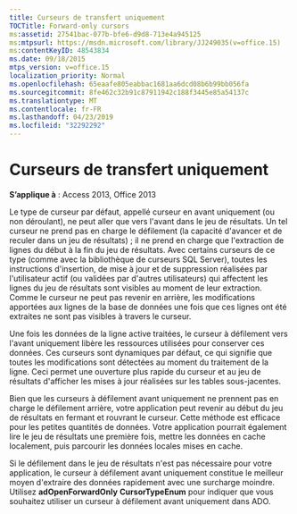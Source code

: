 ```yaml
---
title: Curseurs de transfert uniquement
TOCTitle: Forward-only cursors
ms:assetid: 27541bac-077b-bfe6-d9d8-713e4a945125
ms:mtpsurl: https://msdn.microsoft.com/library/JJ249035(v=office.15)
ms:contentKeyID: 48543834
ms.date: 09/18/2015
mtps_version: v=office.15
localization_priority: Normal
ms.openlocfilehash: 65eaafe805eabbac1681aa6dcd08b6b99bb056fa
ms.sourcegitcommit: 8fe462c32b91c87911942c188f3445e85a54137c
ms.translationtype: MT
ms.contentlocale: fr-FR
ms.lasthandoff: 04/23/2019
ms.locfileid: "32292292"
---
```

# <a name="forward-only-cursors"></a>Curseurs de transfert uniquement

**S’applique à** : Access 2013, Office 2013

Le type de curseur par défaut, appellé curseur en avant uniquement (ou non déroulant), ne peut aller que vers l'avant dans le jeu de résultats. Un tel curseur ne prend pas en charge le défilement (la capacité d'avancer et de reculer dans un jeu de résultats) ; il ne prend en charge que l'extraction de lignes du début à la fin du jeu de résultats. Avec certains curseurs de ce type (comme avec la bibliothèque de curseurs SQL Server), toutes les instructions d'insertion, de mise à jour et de suppression réalisées par l'utilisateur actif (ou validées par d'autres utilisateurs) qui affectent les lignes du jeu de résultats sont visibles au moment de leur extraction. Comme le curseur ne peut pas revenir en arrière, les modifications apportées aux lignes de la base de données une fois que ces lignes ont été extraites ne sont pas visibles à travers le curseur.

Une fois les données de la ligne active traitées, le curseur à défilement vers l'avant uniquement libère les ressources utilisées pour conserver ces données. Ces curseurs sont dynamiques par défaut, ce qui signifie que toutes les modifications sont détectées au moment du traitement de la ligne. Ceci permet une ouverture plus rapide du curseur et au jeu de résultats d'afficher les mises à jour réalisées sur les tables sous-jacentes.

Bien que les curseurs à défilement avant uniquement ne prennent pas en charge le défilement arrière, votre application peut revenir au début du jeu de résultats en fermant et rouvrant le curseur. Cette méthode est efficace pour les petites quantités de données. Votre application pourrait également lire le jeu de résultats une première fois, mettre les données en cache localement, puis parcourir les données locales mises en cache.

Si le défilement dans le jeu de résultats n'est pas nécessaire pour votre application, le curseur à défilement avant uniquement constitue le meilleur moyen d'extraire des données rapidement avec une surcharge moindre. Utilisez **adOpenForwardOnly** **CursorTypeEnum** pour indiquer que vous souhaitez utiliser un curseur à défilement avant uniquement dans ADO.

